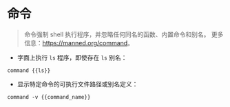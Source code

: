 # 命令

> 命令强制 shell 执行程序，并忽略任何同名的函数、内置命令和别名。
> 更多信息：<https://manned.org/command>。

- 字面上执行 `ls` 程序，即使存在 `ls` 别名：

`command {{ls}}`

- 显示特定命令的可执行文件路径或别名定义：

`command -v {{command_name}}`